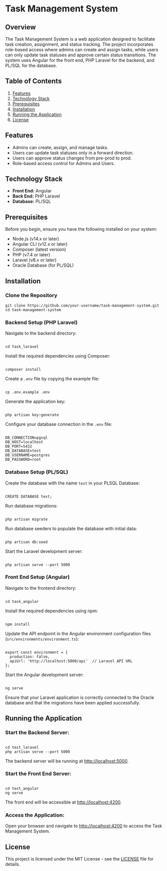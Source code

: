<h1>Task Management System</h1>
<h2>Overview</h2>
    <p>
        The Task Management System is a web application designed to facilitate task creation, assignment, and status tracking. The project incorporates role-based access where admins can create and assign tasks, while users can only update task statuses and approve certain status transitions. The system uses Angular for the front end, PHP Laravel for the backend, and PL/SQL for the database.
    </p>
    <h2>Table of Contents</h2>
    <ol>
        <li><a href="#features">Features</a></li>
        <li><a href="#technology-stack">Technology Stack</a></li>
        <li><a href="#prerequisites">Prerequisites</a></li>
        <li><a href="#installation">Installation</a></li>
        <li><a href="#running-the-application">Running the Application</a></li>
        <li><a href="#license">License</a></li>
    </ol>
    <h2 id="features">Features</h2>
    <ul>
        <li>Admins can create, assign, and manage tasks.</li>
        <li>Users can update task statuses only in a forward direction.</li>
        <li>Users can approve status changes from pre-prod to prod.</li>
        <li>Role-based access control for Admins and Users.</li>
    </ul>
    <h2 id="technology-stack">Technology Stack</h2>
    <ul>
        <li><strong>Front End:</strong> Angular</li>
        <li><strong>Back End:</strong> PHP Laravel</li>
        <li><strong>Database:</strong> PL/SQL</li>
    </ul>
    <h2 id="prerequisites">Prerequisites</h2>
    <p>Before you begin, ensure you have the following installed on your system:</p>
    <ul>
        <li>Node.js (v14.x or later)</li>
        <li>Angular CLI (v12.x or later)</li>
        <li>Composer (latest version)</li>
        <li>PHP (v7.4 or later)</li>
        <li>Laravel (v8.x or later)</li>
        <li>Oracle Database (for PL/SQL)</li>
    </ul>
    <h2 id="installation">Installation</h2>
    <h3>Clone the Repository</h3>
    <pre><code>git clone https://github.com/your-username/task-management-system.git
cd task-management-system</code></pre>

<h3 id="backend-setup-php-laravel">Backend Setup (PHP Laravel)</h3>
<p>Navigate to the backend directory:</p>
<pre><code>
cd task_laravel
</code></pre>

<p>Install the required dependencies using Composer:</p>
<pre><code>
composer install
</code></pre>

<p>Create a <code>.env</code> file by copying the example file:</p>
<pre><code>
cp .env.example .env
</code></pre>

<p>Generate the application key:</p>
<pre><code>
php artisan key:generate
</code></pre>

<p>Configure your database connection in the <code>.env</code> file:</p>
<pre><code>
DB_CONNECTION=pgsql
DB_HOST=localhost
DB_PORT=5432
DB_DATABASE=test
DB_USERNAME=postgres
DB_PASSWORD=root
</code></pre>

<h3 id="database-setup-plsql">Database Setup (PL/SQL)</h3>
<p>Create the database with the name <code>test</code> in your PLSQL Database:</p>
<pre><code>
CREATE DATABASE test;
</code></pre>

<p>Run database migrations:</p>
<pre><code>
php artisan migrate
</code></pre>

<p>Run database seeders to populate the database with initial data:</p>
<pre><code>
php artisan db:seed
</code></pre>
<p>Start the Laravel development server:</p>
<pre><code>
php artisan serve --port 5000
</code></pre>

<h3 id="front-end-setup-angular">Front End Setup (Angular)</h3>
<p>Navigate to the frontend directory:</p>
<pre><code>
cd task_angular
</code></pre>

<p>Install the required dependencies using npm:</p>
<pre><code>
npm install
</code></pre>

<p>Update the API endpoint in the Angular environment configuration files (<code>src/environments/environment.ts</code>):</p>
<pre><code>
export const environment = {
  production: false,
  apiUrl: 'http://localhost:5000/api'  // Laravel API URL
};
</code></pre>

<p>Start the Angular development server:</p>
<pre><code>
ng serve
</code></pre>


<p>Ensure that your Laravel application is correctly connected to the Oracle database and that the migrations have been applied successfully.</p>

<h2 id="running-the-application">Running the Application</h2>

<h3>Start the Backend Server:</h3>
<pre><code>
cd test_laravel
php artisan serve --port 5000
</code></pre>
<p>The backend server will be running at <a href="http://localhost:5000">http://localhost:5000</a>.</p>

<h3>Start the Front End Server:</h3>
<pre><code>
cd test_angular
ng serve
</code></pre>
<p>The front end will be accessible at <a href="http://localhost:4200">http://localhost:4200</a>.</p>

<h3>Access the Application:</h3>
<p>Open your browser and navigate to <a href="http://localhost:4200">http://localhost:4200</a> to access the Task Management System.</p>

<h2 id="license">License</h2>
<p>This project is licensed under the MIT License - see the <a href="LICENSE">LICENSE</a> file for details.</p>



